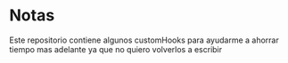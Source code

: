 # Notas

Este repositorio contiene algunos customHooks para ayudarme a ahorrar tiempo mas adelante ya que no quiero volverlos a escribir